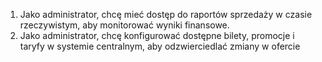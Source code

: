 1. Jako administrator, chcę mieć dostęp do raportów sprzedaży w czasie 
rzeczywistym, aby monitorować wyniki finansowe.
2. Jako administrator, chcę konfigurować dostępne bilety, promocje i taryfy w 
systemie centralnym, aby odzwierciedlać zmiany w ofercie
